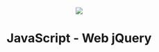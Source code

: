 <h4 align="center">
    <div class="HeaderSticker">
        <img src="https://media.giphy.com/media/v1.Y2lkPTc5MGI3NjExZTZkYzcyNTRlY2E1YzAxM2UzNWNhZmY5YTgwOTM0ODI4ZDRhNmRjNCZlcD12MV9pbnRlcm5hbF9naWZzX2dpZklkJmN0PWc/WMnia0kAKGhgOBPezY/giphy.gif"/>
    </div>
    <h1 align="center"> JavaScript - Web jQuery </h1>
</h4>

